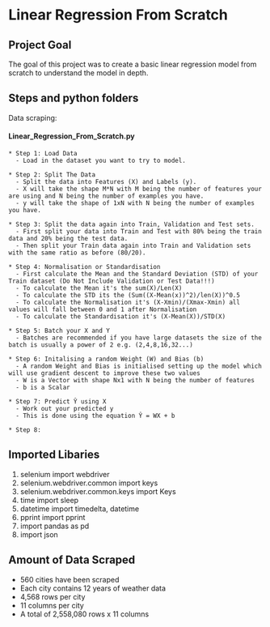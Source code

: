 Linear Regression From Scratch
=======
Project Goal
---------------

The goal of this project was to create a basic linear regression model from scratch to understand the model in depth.

Steps and python folders 
-----------
Data scraping:

  #### Linear_Regression_From_Scratch.py
    
    * Step 1: Load Data
      - Load in the dataset you want to try to model.
    
    * Step 2: Split The Data
      - Split the data into Features (X) and Labels (y).
      - X will take the shape M*N with M being the number of features your are using and N being the number of examples you have.
      - y will take the shape of 1xN with N being the number of examples you have. 
    
    * Step 3: Split the data again into Train, Validation and Test sets.
      - First split your data into Train and Test with 80% being the train data and 20% being the test data.
      - Then split your Train data again into Train and Validation sets with the same ratio as before (80/20).
    
    * Step 4: Normalisation or Standardisation
      - First calculate the Mean and the Standard Deviation (STD) of your Train dataset (Do Not Include Validation or Test Data!!!)
      - To calculate the Mean it's the sum(X)/Len(X)
      - To calculate the STD its the (Sum((X-Mean(x))^2)/len(X))^0.5
      - To calculate the Normalisation it's (X-Xmin)/(Xmax-Xmin) all values will fall between 0 and 1 after Normalisation
      - To calculate the Standardisation it's (X-Mean(X))/STD(X)
    
    * Step 5: Batch your X and Y
      - Batches are recommended if you have large datasets the size of the batch is usually a power of 2 e.g. (2,4,8,16,32...)
    
    * Step 6: Initalising a random Weight (W) and Bias (b)
      - A random Weight and Bias is initialised setting up the model which will use gradient descent to improve these two values
      - W is a Vector with shape Nx1 with N being the number of features
      - b is a Scalar

    * Step 7: Predict Ŷ using X
      - Work out your predicted y
      - This is done using the equation Ŷ = WX + b

    * Step 8: 
Imported Libaries
-----------   

1. selenium import webdriver
2. selenium.webdriver.common import keys
3. selenium.webdriver.common.keys import Keys
4. time import sleep
5. datetime import timedelta, datetime
6. pprint import pprint
7. import pandas as pd
8. import json

Amount of Data Scraped
----------------------

* 560 cities have been scraped
* Each city contains 12 years of weather data
* 4,568 rows per city
* 11 columns per city
* A total of 2,558,080 rows x 11 columns

